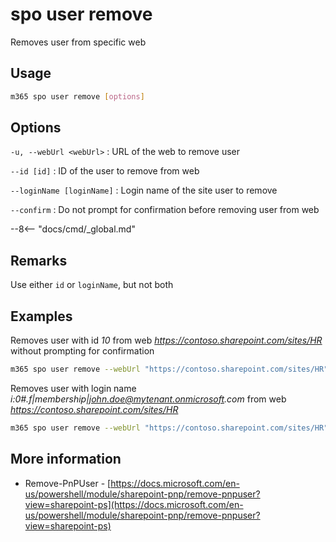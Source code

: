 # spo user remove

Removes user from specific web

## Usage

```sh
m365 spo user remove [options]
```

## Options

`-u, --webUrl <webUrl>`
: URL of the web to remove user

`--id [id]`
: ID of the user to remove from web

`--loginName [loginName]`
: Login name of the site user to remove

`--confirm`
: Do not prompt for confirmation before removing user from web

--8<-- "docs/cmd/_global.md"

## Remarks

Use either `id` or `loginName`, but not both

## Examples

Removes user with id _10_ from web _https://contoso.sharepoint.com/sites/HR_ without prompting for confirmation

```sh
m365 spo user remove --webUrl "https://contoso.sharepoint.com/sites/HR" --id 10 --confirm
```

Removes user with login name _i:0#.f|membership|john.doe@mytenant.onmicrosoft.com_ from web _https://contoso.sharepoint.com/sites/HR_

```sh
m365 spo user remove --webUrl "https://contoso.sharepoint.com/sites/HR" --loginName "i:0#.f|membership|john.doe@mytenant.onmicrosoft.com"
```

## More information

- Remove-PnPUser - [https://docs.microsoft.com/en-us/powershell/module/sharepoint-pnp/remove-pnpuser?view=sharepoint-ps](https://docs.microsoft.com/en-us/powershell/module/sharepoint-pnp/remove-pnpuser?view=sharepoint-ps)